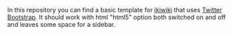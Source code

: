 In this repository you can find a basic template for [ikiwiki](http://ikiwiki.info)
that uses [Twitter Bootstrap](http://twitter.github.com/bootstrap/). It should work
with html "html5" option both switched on and off and leaves some space
for a sidebar.
